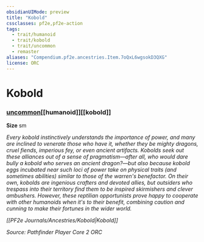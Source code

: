 ```yaml
---
obsidianUIMode: preview
title: "Kobold"
cssclasses: pf2e,pf2e-action
tags:
  - trait/humanoid
  - trait/kobold
  - trait/uncommon
  - remaster
aliases: "Compendium.pf2e.ancestries.Item.7oQxL6wgsokD3QXG"
license: ORC
---
```

# Kobold

### [uncommon](uncommon "Uncommon Rarity Trait")[[humanoid]][[kobold]]



**Size** sm


_Every kobold instinctively understands the importance of power, and many are inclined to venerate those who have it, whether they be mighty dragons, cruel fiends, imperious fey, or even ancient artifacts. Kobolds seek out these alliances out of a sense of pragmatism—after all, who would dare bully a kobold who serves an ancient dragon?—but also because kobold eggs incubated near such loci of power take on physical traits (and sometimes abilities) similar to those of the warren's benefactor. On their own, kobolds are ingenious crafters and devoted allies, but outsiders who trespass into their territory find them to be inspired skirmishers and clever ambushers. However, these reptilian opportunists prove happy to cooperate with other humanoids when it's to their benefit, combining caution and cunning to make their fortunes in the wider world._

_[[PF2e Journals/Ancestries/Kobold|Kobold]]_

*Source: Pathfinder Player Core 2*
*ORC*